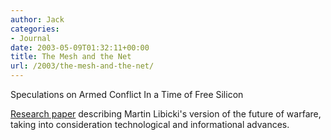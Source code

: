 ```yaml
---
author: Jack
categories:
- Journal
date: 2003-05-09T01:32:11+00:00
title: The Mesh and the Net
url: /2003/the-mesh-and-the-net/
---
```


Speculations on Armed Conflict In a Time of Free Silicon

[Research paper][1] describing Martin Libicki's version of the future of warfare, taking into consideration technological and informational advances.

 [1]: http://web.archive.org/web/20020203103852/http://www.ndu.edu:80/ndu/inss/macnair/mcnair28/m028cont.html